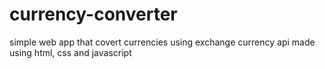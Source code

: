 # currency-converter
simple web app that covert currencies using exchange currency api made using html, css and javascript

